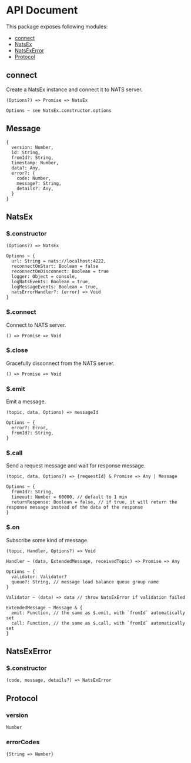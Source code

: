 # API Document

This package exposes following modules:

- [connect](#connect)
- [NatsEx](#natsex)
- [NatsExError](#natsexerror)
- [Protocol](#protocol)

## connect

Create a NatsEx instance and connect it to NATS server.

```
(Options?) => Promise => NatsEx

Options ~ see NatsEx.constructor.options
```

## Message

```
{
  version: Number,
  id: String,
  fromId?: String,
  timestamp: Number,
  data?: Any,
  error?: {
    code: Number,
    message?: String,
    details?: Any, 
  }
}
```

## NatsEx

### $.constructor

```
(Options?) => NatsEx

Options ~ {
  url: String = nats://localhost:4222,
  reconnectOnStart: Boolean = false
  reconnectOnDisconnect: Boolean = true
  logger: Object = console,
  logNatsEvents: Boolean = true,
  logMessageEvents: Boolean = true,
  natsErrorHandler?: (error) => Void
}
```

### $.connect

Connect to NATS server.

```
() => Promise => Void
```

### $.close

Gracefully disconnect from the NATS server.

```
() => Promise => Void
```

### $.emit

Emit a message.

```
(topic, data, Options) => messageId

Options ~ {
  error?: Error,
  fromId?: String,
}
```

### $.call

Send a request message and wait for response message.

```
(topic, data, Options?) => {requestId} & Promise => Any | Message

Options ~ {
  fromId?: String,
  timeout: Number = 60000, // default to 1 min
  returnResponse: Boolean = false, // if true, it will return the response message instead of the data of the response
}
```

### $.on

Subscribe some kind of message.

```
(topic, Handler, Options?) => Void

Handler ~ (data, ExtendedMessage, receivedTopic) => Promise => Any

Options ~ {
  validator: Validator?
  queue?: String, // message load balance queue group name 
}

Validator ~ (data) => data // throw NatsExError if validation failed

ExtendedMessage ~ Message & {
  emit: Function, // the same as $.emit, with `fromId` automatically set
  call: Function, // the same as $.call, with `fromId` automatically set
}
```

## NatsExError

### $.constructor

```
(code, message, details?) => NatsExError
```

## Protocol

### version

```
Number
```

### errorCodes

```
{String => Number}
```
